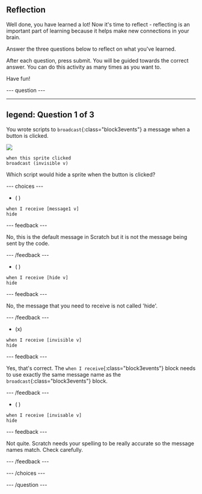 ## Reflection

Well done, you have learned a lot! Now it's time to reflect - reflecting is an important part of learning because it helps make new connections in your brain.

Answer the three questions below to reflect on what you've learned.

After each question, press submit. You will be guided towards the correct answer. You can do this activity as many times as you want to.

Have fun!

--- question ---

---
legend: Question 1 of 3
---

You wrote scripts to `broadcast`{:class="block3events"} a message when a button is clicked. 

![](images/button-icon.png)

```blocks3
when this sprite clicked
broadcast (invisible v)
```

Which script would hide a sprite when the button is clicked? 

--- choices ---

- ( ) 

```blocks3
when I receive [message1 v]
hide
```

 --- feedback ---

 No, this is the default message in Scratch but it is not the message being sent by the code.

 --- /feedback ---

- ( ) 

```blocks3
when I receive [hide v]
hide
```

 --- feedback ---

 No, the message that you need to receive is not called 'hide'.

 --- /feedback ---

- (x) 

```blocks3
when I receive [invisible v]
hide
```

 --- feedback ---

Yes, that's correct. The `when I receive`{:class="block3events"} block needs to use exactly the same message name as the `broadcast`{:class="block3events"} block.

 --- /feedback ---

- ( ) 

```blocks3
when I receive [invisable v]
hide
```

 --- feedback ---

 Not quite. Scratch needs your spelling to be really accurate so the message names match. Check carefully.

 --- /feedback ---

--- /choices ---

--- /question ---